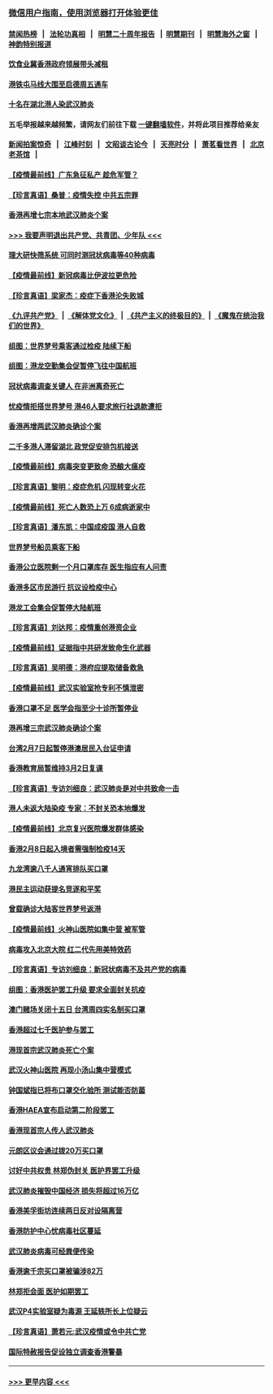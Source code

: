 ### [微信用户指南，使用浏览器打开体验更佳](https://github.com/gfw-breaker/banned-news1/blob/master/indexes/wechat-guide.md?t=0)
#### [禁闻热榜](热点新闻.md?t=0)  &nbsp;&nbsp;|&nbsp;&nbsp; [法轮功真相](https://github.com/gfw-breaker/truth/blob/master/README.md?t=0) &nbsp;&nbsp;|&nbsp;&nbsp; [明慧二十周年报告](https://github.com/gfw-breaker/mh-reports/blob/master/README.md?t=0) &nbsp;&nbsp;|&nbsp;&nbsp;[明慧期刊](https://github.com/gfw-breaker/mh-qikan) &nbsp;&nbsp;|&nbsp;&nbsp; [明慧海外之窗](https://github.com/gfw-breaker/mh-news/blob/master/README.md?t=0) &nbsp;&nbsp;|&nbsp;&nbsp; [神韵特别报道](https://github.com/gfw-breaker/mh-news/blob/master/shenyun.md?t=0)
#### [饮食业冀香港政府领展带头减租](../pages/nsc415/n11864876.md?t=02131702) 
#### [港铁屯马线大围至启德周五通车](../pages/nsc415/n11864842.md?t=02131702) 
#### [十名在湖北港人染武汉肺炎](../pages/nsc415/n11864807.md?t=02131702) 
#### 五毛举报越来越频繁，请网友们前往下载 [一键翻墙软件](https://github.com/gfw-breaker/ssr-accounts)，并将此项目推荐给亲友
#### [新闻拍案惊奇](https://github.com/gfw-breaker/banned-news1/blob/master/pages/link4.md) &nbsp;&nbsp;|&nbsp;&nbsp; [江峰时刻](https://github.com/gfw-breaker/banned-news1/blob/master/pages/link4.md) &nbsp;&nbsp;|&nbsp;&nbsp; [文昭谈古论今](https://github.com/gfw-breaker/banned-news1/blob/master/pages/link4.md) &nbsp;&nbsp;|&nbsp;&nbsp; [天亮时分](https://github.com/gfw-breaker/banned-news1/blob/master/pages/link4.md) &nbsp;&nbsp;|&nbsp;&nbsp; [萧茗看世界](https://github.com/gfw-breaker/banned-news1/blob/master/pages/link4.md) &nbsp;&nbsp;|&nbsp;&nbsp; [北京老茶馆](https://github.com/gfw-breaker/banned-news1/blob/master/pages/link4.md) &nbsp;&nbsp;|&nbsp;&nbsp; 
#### [【疫情最前线】广东急征私产 趁危军管？](../pages/nsc415/n11864205.md?t=02131702) 
#### [【珍言真语】桑普：疫情失控 中共五宗罪](../pages/nsc415/n11864157.md?t=02131702) 
#### [香港再增七宗本地武汉肺炎个案](../pages/nsc415/n11862405.md?t=02131702) 
#### [>>> 我要声明退出共产党、共青团、少年队 <<<](https://github.com/begood0513/goodnews/blob/master/quit/letter.md) 
#### [理大研快筛系统 可同时测冠状病毒等40种病毒](../pages/nsc415/n11862376.md?t=02131702) 
#### [【疫情最前线】新冠病毒比伊波拉更危险](../pages/nsc415/n11862199.md?t=02131702) 
#### [【珍言真语】梁家杰：疫症下香港沦失败城](../pages/nsc415/n11861588.md?t=02131702) 
#### [《九评共产党》](https://github.com/begood0513/9ping.md/blob/master/README.md) &nbsp;|&nbsp; [《解体党文化》](../../../../jtdwh.md/blob/master/README.md)  &nbsp;|&nbsp; [《共产主义的终极目的》](../../../../gczydzjmd.md/blob/master/README.md) &nbsp;|&nbsp; [《魔鬼在统治我们的世界》](../../../../mgztzwmdsj.md/blob/master/README.md) 
#### [组图：世界梦号乘客通过检疫 陆续下船](../pages/nsc415/n11858302.md?t=02131702) 
#### [组图：港龙空勤集会促暂停飞往中国航班](../pages/nsc415/n11858190.md?t=02131702) 
#### [冠状病毒调查关键人 在非洲离奇死亡](../pages/nsc415/n11859798.md?t=02131702) 
#### [忧疫情拒搭世界梦号 港46人要求旅行社退款遭拒](../pages/nsc415/n11859849.md?t=02131702) 
#### [香港再增两武汉肺炎确诊个案](../pages/nsc415/n11859833.md?t=02131702) 
#### [二千多港人滞留湖北 政党促安排包机接送](../pages/nsc415/n11859831.md?t=02131702) 
#### [【疫情最前线】病毒突变更致命 恐酿大瘟疫](../pages/nsc415/n11859604.md?t=02131702) 
#### [【珍言真语】黎明：疫症危机 闪现转变火花](../pages/nsc415/n11859199.md?t=02131702) 
#### [【疫情最前线】死亡人数恐上万 6成病逝家中](../pages/nsc415/n11856687.md?t=02131702) 
#### [【珍言真语】潘东凯：中国成疫国 港人自救](../pages/nsc415/n11856962.md?t=02131702) 
#### [世界梦号船员乘客下船](../pages/nsc415/n11856883.md?t=02131702) 
#### [香港公立医院剩一个月口罩库存 医生指应有人问责](../pages/nsc415/n11856875.md?t=02131702) 
#### [香港多区市民游行 抗议设检疫中心](../pages/nsc415/n11856866.md?t=02131702) 
#### [港龙工会集会促暂停大陆航班](../pages/nsc415/n11856840.md?t=02131702) 
#### [【珍言真语】刘达邦：疫情重创港资企业](../pages/nsc415/n11854274.md?t=02131702) 
#### [【疫情最前线】证据指中共研发致命生化武器](../pages/nsc415/n11853087.md?t=02131702) 
#### [【珍言真语】吴明德：港府应提取储备救急](../pages/nsc415/n11852734.md?t=02131702) 
#### [【疫情最前线】武汉实验室抢专利不慎泄密](../pages/nsc415/n11850310.md?t=02131702) 
#### [香港口罩不足 医学会指至少十诊所暂停业](../pages/nsc415/n11850301.md?t=02131702) 
#### [港再增三宗武汉肺炎确诊个案](../pages/nsc415/n11850328.md?t=02131702) 
#### [台湾2月7日起暂停港澳居民入台证申请](../pages/nsc415/n11850304.md?t=02131702) 
#### [香港教育局暂维持3月2日复课](../pages/nsc415/n11850260.md?t=02131702) 
#### [【珍言真语】专访刘细良：武汉肺炎是对中共致命一击](../pages/nsc415/n11849934.md?t=02131702) 
#### [港人未返大陆染疫 专家：不封关恐本地爆发](../pages/nsc415/n11848021.md?t=02131702) 
#### [【疫情最前线】北京复兴医院爆发群体感染](../pages/nsc415/n11847626.md?t=02131702) 
#### [香港2月8日起入境者需强制检疫14天](../pages/nsc415/n11847658.md?t=02131702) 
#### [九龙湾逾八千人通宵排队买口罩](../pages/nsc415/n11847647.md?t=02131702) 
#### [港民主运动获提名竞逐和平奖](../pages/nsc415/n11847633.md?t=02131702) 
#### [曾载确诊大陆客世界梦号返港](../pages/nsc415/n11847608.md?t=02131702) 
#### [【疫情最前线】火神山医院如集中营 被军管](../pages/nsc415/n11847524.md?t=02131702) 
#### [病毒攻入北京大院 红二代先用美特效药](../pages/nsc415/n11847427.md?t=02131702) 
#### [【珍言真语】专访刘细良：新冠状病毒不及共产党的病毒](../pages/nsc415/n11847164.md?t=02131702) 
#### [组图：香港医护罢工升级 要求全面封关抗疫](../pages/nsc415/n11844107.md?t=02131702) 
#### [澳门赌场关闭十五日 台湾周四实名制买口罩](../pages/nsc415/n11845083.md?t=02131702) 
#### [香港超过七千医护参与罢工](../pages/nsc415/n11845051.md?t=02131702) 
#### [港现首宗武汉肺炎死亡个案](../pages/nsc415/n11844998.md?t=02131702) 
#### [武汉火神山医院 再现小汤山集中营模式](../pages/nsc415/n11844763.md?t=02131702) 
#### [钟国斌指已将布口罩交化验所 测试能否防菌](../pages/nsc415/n11842783.md?t=02131702) 
#### [香港HAEA宣布启动第二阶段罢工](../pages/nsc415/n11842723.md?t=02131702) 
#### [香港现首宗人传人武汉肺炎](../pages/nsc415/n11842766.md?t=02131702) 
#### [元朗区议会通过拨20万买口罩](../pages/nsc415/n11842754.md?t=02131702) 
#### [讨好中共权贵 林郑伪封关 医护界罢工升级](../pages/nsc415/n11842359.md?t=02131702) 
#### [武汉肺炎摧毁中国经济 损失将超过16万亿](../pages/nsc415/n11839723.md?t=02131702) 
#### [香港美孚街坊连续两日反对设隔离营](../pages/nsc415/n11839962.md?t=02131702) 
#### [香港防护中心忧病毒社区蔓延](../pages/nsc415/n11839933.md?t=02131702) 
#### [武汉肺炎病毒可经粪便传染](../pages/nsc415/n11839939.md?t=02131702) 
#### [香港逾千宗买口罩被骗涉82万](../pages/nsc415/n11839914.md?t=02131702) 
#### [林郑拒会面 医护如期罢工](../pages/nsc415/n11839892.md?t=02131702) 
#### [武汉P4实验室疑为毒源 王延轶所长上位疑云](../pages/nsc415/n11835543.md?t=02131702) 
#### [【珍言真语】萧若元:武汉疫情或令中共亡党](../pages/nsc415/n11829394.md?t=02131702) 
#### [国际特赦报告促设独立调查香港警暴](../pages/nsc415/n11833845.md?t=02131702) 

----
#### [ >>> 更早内容 <<< ](../indexes/nsc415-earlier.md)
